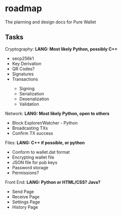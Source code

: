 # roadmap
The planning and design docs for Pure Wallet

<h2>Tasks</h2>
Cryptography:
<strong>LANG: Most likely Python, possibly C++</strong>
<ul>
<li>secp256k1</li>
<li>Key Derivation</li>
<li>QR Codes?</li>
<li>Signatures</li>
<li>Transactions</li>
	<ul>
	<li>Signing</li>
	<li>Serialization</li>
	<li>Deserialization</li>
	<li>Validation</li>
	</ul>
</ul>
Network:
<strong>LANG: Most likely Python, open to others</strong>
<ul>
<li>Block Explorer/Watcher - Python</li>
<li>Broadcasting TXs</li>
<li>Confirm TX success</li>
</ul>
Files:
<strong>LANG: C++ if possible, or python</strong>
<ul>
<li>Conform to wallet.dat format</li>
<li>Encrypting wallet file</li>
<li>JSON file for pub keys</li>
<li>Password storage</li>
<li>Permissions?</li>
</ul>
Front End:
<strong>LANG: Python or HTML/CSS? Java?</strong>
<ul>
<li>Send Page</li>
<li>Receive Page</li>
<li>Settings Page</li>
<li>History Page</li>

</ul>
